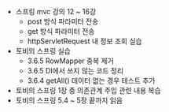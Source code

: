 - 스프링 mvc 강의 12 ~ 16강
  * post 방식 파라미터 전송
  * get 방식 파라미터 전송
  * httpServletRequest 내 정보 조회 실습
- 토비의 스프링 실습
  * 3.6.5 RowMapper 중복 제거
  * 3.6.5 DI에서 쓰지 않는 코드 정리
  * 3.6.4 getAll() 데이터 없는 경우 테스트 추가
- 토비의 스프링 1장 중 의존관계 주입 관련 내용 복습
- 토비의 스프링 5.4 ~ 5장 끝까지 읽음
